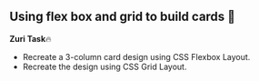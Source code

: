 ##  Using flex box and grid to build cards 🌟
**Zuri Task**🔥
- Recreate a 3-column card design using CSS Flexbox  Layout.
-    Recreate the design using CSS Grid Layout.